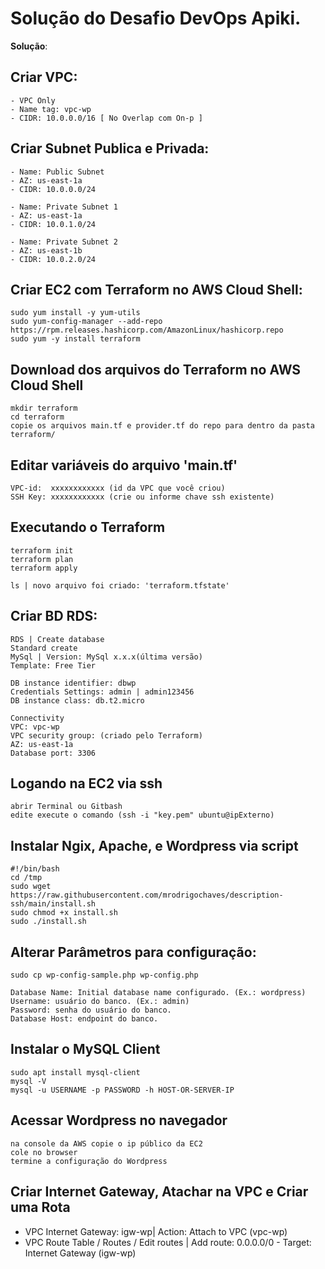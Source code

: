# Solução do Desafio DevOps Apiki.

 **Solução**:

## Criar VPC:
    - VPC Only
    - Name tag: vpc-wp
    - CIDR: 10.0.0.0/16 [ No Overlap com On-p ]

## Criar Subnet Publica e Privada:
    - Name: Public Subnet
    - AZ: us-east-1a
    - CIDR: 10.0.0.0/24

    - Name: Private Subnet 1
    - AZ: us-east-1a
    - CIDR: 10.0.1.0/24

    - Name: Private Subnet 2
    - AZ: us-east-1b
    - CIDR: 10.0.2.0/24

## Criar EC2 com Terraform no AWS Cloud Shell:
  
    sudo yum install -y yum-utils
    sudo yum-config-manager --add-repo 
    https://rpm.releases.hashicorp.com/AmazonLinux/hashicorp.repo
    sudo yum -y install terraform

## Download dos arquivos do Terraform no AWS Cloud Shell
    
    mkdir terraform
    cd terraform
    copie os arquivos main.tf e provider.tf do repo para dentro da pasta terraform/ 
    
## Editar variáveis do arquivo 'main.tf'
    VPC-id:  xxxxxxxxxxxx (id da VPC que você criou)
    SSH Key: xxxxxxxxxxxx (crie ou informe chave ssh existente)
    
## Executando o Terraform

    terraform init
    terraform plan
    terraform apply

    ls | novo arquivo foi criado: 'terraform.tfstate'

## Criar BD RDS:

    RDS | Create database
    Standard create
    MySql | Version: MySql x.x.x(última versão)
    Template: Free Tier

    DB instance identifier: dbwp
    Credentials Settings: admin | admin123456
    DB instance class: db.t2.micro

    Connectivity
    VPC: vpc-wp
    VPC security group: (criado pelo Terraform)
    AZ: us-east-1a
    Database port: 3306

## Logando na EC2 via ssh
    abrir Terminal ou Gitbash
    edite execute o comando (ssh -i "key.pem" ubuntu@ipExterno)
    
## Instalar Ngix, Apache, e Wordpress via script
    #!/bin/bash
    cd /tmp
    sudo wget https://raw.githubusercontent.com/mrodrigochaves/description-ssh/main/install.sh
    sudo chmod +x install.sh
    sudo ./install.sh

## Alterar Parâmetros para configuração:
    sudo cp wp-config-sample.php wp-config.php
    
    Database Name: Initial database name configurado. (Ex.: wordpress)
    Username: usuário do banco. (Ex.: admin)
    Password: senha do usuário do banco.
    Database Host: endpoint do banco.

## Instalar o MySQL Client
    sudo apt install mysql-client
    mysql -V
    mysql -u USERNAME -p PASSWORD -h HOST-OR-SERVER-IP
    
## Acessar Wordpress no navegador
    na console da AWS copie o ip público da EC2
    cole no browser
    termine a configuração do Wordpress

## Criar Internet Gateway, Atachar na VPC e Criar uma Rota

- VPC 
  Internet Gateway: igw-wp| Action: Attach to VPC (vpc-wp)
- VPC 
  Route Table / Routes / Edit routes | Add route: 0.0.0.0/0 - Target: Internet Gateway (igw-wp)
